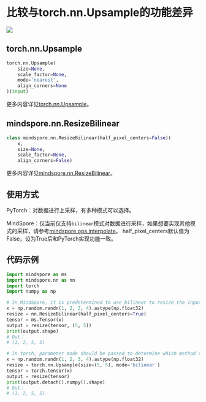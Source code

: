 # 比较与torch.nn.Upsample的功能差异

<a href="https://gitee.com/mindspore/docs/blob/r1.9/docs/mindspore/source_zh_cn/note/api_mapping/pytorch_diff/ResizeBilinear.md" target="_blank"><img src="https://mindspore-website.obs.cn-north-4.myhuaweicloud.com/website-images/r1.9/resource/_static/logo_source.png"></a>

## torch.nn.Upsample

```python
torch.nn.Upsample(
    size=None,
    scale_factor=None,
    mode='nearest',
    align_corners=None
)(input)
```

更多内容详见[torch.nn.Upsample](https://pytorch.org/docs/1.5.0/nn.html#torch.nn.Upsample)。

## mindspore.nn.ResizeBilinear

```python
class mindspore.nn.ResizeBilinear(half_pixel_centers=False)(
    x,
    size=None,
    scale_factor=None,
    align_corners=False)
```

更多内容详见[mindspore.nn.ResizeBilinear](https://mindspore.cn/docs/zh-CN/r1.9/api_python/nn/mindspore.nn.ResizeBilinear.html#mindspore.nn.ResizeBilinear)。

## 使用方式

PyTorch：对数据进行上采样，有多种模式可以选择。

MindSpore：仅当前仅支持`bilinear`模式对数据进行采样，如果想要实现其他模式的采样，请参考[mindspore.ops.interpolate](https://mindspore.cn/docs/zh-CN/r1.9/api_python/ops/mindspore.ops.interpolate.html)。
half_pixel_centers默认值为False，设为True后和PyTorch实现功能一致。

## 代码示例

```python
import mindspore as ms
import mindspore.nn as nn
import torch
import numpy as np

# In MindSpore, it is predetermined to use bilinear to resize the input image.
x = np.random.randn(1, 2, 3, 4).astype(np.float32)
resize = nn.ResizeBilinear(half_pixel_centers=True)
tensor = ms.Tensor(x)
output = resize(tensor, (5, 5))
print(output.shape)
# Out：
# (1, 2, 5, 5)

# In torch, parameter mode should be passed to determine which method to apply for resizing input image.
x = np.random.randn(1, 2, 3, 4).astype(np.float32)
resize = torch.nn.Upsample(size=(5, 5), mode='bilinear')
tensor = torch.tensor(x)
output = resize(tensor)
print(output.detach().numpy().shape)
# Out：
# (1, 2, 5, 5)
```
